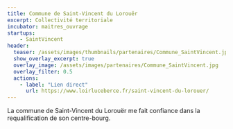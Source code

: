 ```yaml
---
title: Commune de Saint-Vincent du Lorouër
excerpt: Collectivité territoriale
incubator: maitres_ouvrage
startups:
    - SaintVincent
header:
  teaser: /assets/images/thumbnails/partenaires/Commune_SaintVincent.jpg
  show_overlay_excerpt: true
  overlay_image: /assets/images/partenaires/Commune_SaintVincent.jpg
  overlay_filter: 0.5
  actions:
    - label: "Lien direct"
      url: https://www.loirluceberce.fr/saint-vincent-du-lorouer/
---
```


La commune de Saint-Vincent du Lorouër me fait confiance dans la requalification de son centre-bourg.
